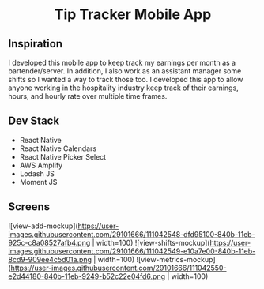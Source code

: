 <h1 align="center">Tip Tracker Mobile App</h1>

## Inspiration
<p>I developed this mobile app to keep track my earnings per month as a bartender/server. In addition, I also work as an assistant manager some shifts so I wanted a way to track those too. I developed this app to allow anyone working in the hospitality industry keep track of their earnings, hours, and hourly rate over multiple time frames. 
</p>

## Dev Stack
<ul>
    <li>React Native</li>
    <li>React Native Calendars</li>
    <li>React Native Picker Select</li>
    <li>AWS Amplify</li>
    <li>Lodash JS</li>
    <li>Moment JS</li>
</ul>

## Screens
![view-add-mockup](https://user-images.githubusercontent.com/29101666/111042548-dfd95100-840b-11eb-925c-c8a08527afb4.png | width=100)
![view-shifts-mockup](https://user-images.githubusercontent.com/29101666/111042549-e10a7e00-840b-11eb-8cd9-909ee4c5d01a.png | width=100)
![view-metrics-mockup](https://user-images.githubusercontent.com/29101666/111042550-e2d44180-840b-11eb-9249-b52c22e04fd6.png | width=100)
